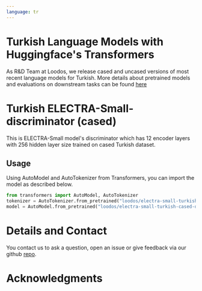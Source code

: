```yaml
---
language: tr
---
```


# Turkish Language Models with Huggingface's Transformers

As R&D Team at Loodos, we release cased and uncased versions of most recent language models for Turkish. More details about pretrained models and evaluations on downstream tasks can be found [here](https://github.com/Loodos/turkish-language-models)

# Turkish ELECTRA-Small-discriminator (cased)

This is ELECTRA-Small model's discriminator which has 12 encoder layers with 256 hidden layer size trained on cased Turkish dataset.

## Usage

Using AutoModel and AutoTokenizer from Transformers, you can import the model as described below.

```python
from transformers import AutoModel, AutoTokenizer
tokenizer = AutoTokenizer.from_pretrained("loodos/electra-small-turkish-cased-discriminator")
model = AutoModel.from_pretrained("loodos/electra-small-turkish-cased-discriminator")
```

# Details and Contact

You contact us to ask a question, open an issue or give feedback via our github [repo](https://github.com/Loodos/turkish-language-models).

# Acknowledgments
